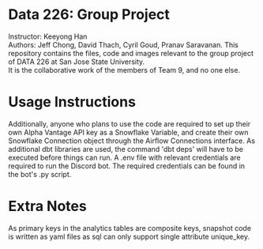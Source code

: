 # Data 226: Group Project
Instructor: Keeyong Han  
Authors: Jeff Chong, David Thach, Cyril Goud, Pranav Saravanan.
This repository contains the files, code and images relevant to the group project of DATA 226 at San Jose State University.  
It is the collaborative work of the members of Team 9, and no one else.


# Usage Instructions
Additionally, anyone who plans to use the code are required to set up their own Alpha Vantage API key as a Snowflake Variable, and create their own Snowflake Connection object through the Airflow Connections interface.
As additional dbt libraries are used, the command 'dbt deps' will have to be executed before things can run.
A .env file with relevant credentials are required to run the Discord bot. The required credentials can be found in the bot's .py script.

# Extra Notes
As primary keys in the analytics tables are composite keys, snapshot code is written as yaml files as sql can only support single attribute unique_key.
